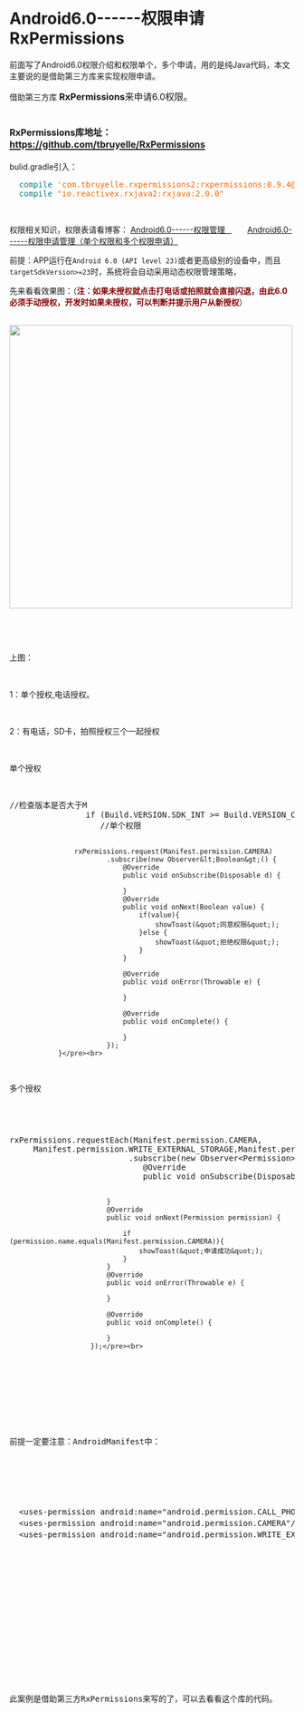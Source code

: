 # Android6.0------权限申请RxPermissions 

<div id="cnblogs_post_body"><p>前面写了Android6.0权限介绍和权限单个，多个申请，用的是纯Java代码，本文主要说的是借助第三方库来实现权限申请。</p>
<p>借助第三方库<span style="font-size: 16px"><strong> <span class="path-divider">RxPermissions</span></strong><span class="path-divider">来申请6.0权限。</span></span></p>
<h1 class="public "><span class="path-divider"><strong><span style="font-size: 16px"><strong> <span class="path-divider">RxPermissions库地址：</span></strong></span></strong><a href="https://github.com/tbruyelle/RxPermissions" target="_blank"><span style="font-size: 16px"><span class="path-divider">https://github.com/tbruyelle/RxPermissions</span></span> </a></span></h1>
<p>bulid.gradle引入：</p>
<div class="cnblogs_code">
<pre><span style="color: #008080">  compile</span> <span style="color: #ff6600">'com.tbruyelle.rxpermissions2:rxpermissions:0.9.4@aar'</span><span style="color: #000000"><span style="color: #008080">
  compile</span> </span><span style="color: #ff6600">"io.reactivex.rxjava2:rxjava:2.0.0"</span></pre>
</div>
<p>&nbsp;</p>
<p><span style="font-size: 14px">权限相关知识，权限表请看博客： <a href="http://www.cnblogs.com/zhangqie/p/7562736.html" target="_blank"> <span class="postTitle2">Android6.0------权限管理&nbsp; &nbsp;</span></a><span class="postTitle2"> &nbsp; &nbsp; &nbsp; <a href="http://www.cnblogs.com/zhangqie/p/7562959.html" target="_blank"><span class="postTitle2">Android6.0------权限申请管理（单个权限和多个权限申请）</span></a></span></span></p>
<p><span style="font-size: 14px"><span class="postTitle2">前提：APP运行在<code>Android 6.0 (API level 23)</code>或者更高级别的设备中，而且<code>targetSdkVersion&gt;=23</code>时，系统将会自动采用动态权限管理策略，</span></span></p>
<p><span style="font-size: 14px"><span class="postTitle2">先来看看效果图：（<strong><span style="color: #800000">注：如果未授权就点击打电话或拍照就会直接闪退，由此6.0必须手动授权，开发时如果未授权，可以判断并提示用户从新授权</span></strong>）</span></span></p>
<p><span style="font-size: 14px"><span class="postTitle2">&nbsp;&nbsp;&nbsp;&nbsp;&nbsp;&nbsp;&nbsp;&nbsp; <img src="http://images2017.cnblogs.com/blog/1041439/201709/1041439-20170922114844400-185031241.gif" alt="" width="500"></span></span></p>
<p>&nbsp;</p>
<p>&nbsp;</p>
<p><span style="font-size: 14px"><span class="postTitle2">上图：</span></span></p>
<p>&nbsp;</p>
<p><span style="font-size: 14px"><span class="postTitle2">1：单个授权,电话授权。</span></span></p>
<p>&nbsp;</p>
<p><span style="font-size: 14px"><span class="postTitle2">2：有电话，SD卡，拍照授权三个一起授权</span></span></p>
<p>&nbsp;</p>
<p><span style="font-size: 14px">单个授权</span></p>
<p><span style="font-size: 14px">&nbsp;</span></p>
<pre name="code" class="java">//检查版本是否大于M
                if (Build.VERSION.SDK_INT &gt;= Build.VERSION_CODES.M) {
                   //单个权限

                    rxPermissions.request(Manifest.permission.CAMERA)
                            .subscribe(new Observer&lt;Boolean&gt;() {
                                @Override
                                public void onSubscribe(Disposable d) {

                                }
                                @Override
                                public void onNext(Boolean value) {
                                    if(value){
                                        showToast(&quot;同意权限&quot;);
                                    }else {
                                        showToast(&quot;拒绝权限&quot;);
                                    }
                                }

                                @Override
                                public void onError(Throwable e) {

                                }

                                @Override
                                public void onComplete() {

                                }
                            });
                }</pre><br>
<span style="font-size:14px">多个授权</span>
<p></p>
<pre name="code" class="java">rxPermissions.requestEach(Manifest.permission.CAMERA,
     Manifest.permission.WRITE_EXTERNAL_STORAGE,Manifest.permission.CALL_PHONE)
                         .subscribe(new Observer&lt;Permission&gt;() {
                            @Override
                            public void onSubscribe(Disposable d) {

                            }
                            @Override
                            public void onNext(Permission permission) {

                                if (permission.name.equals(Manifest.permission.CAMERA)){
                                    showToast(&quot;申请成功&quot;);
                                }
                            }
                            @Override
                            public void onError(Throwable e) {

                            }

                            @Override
                            public void onComplete() {

                            }
                        });</pre><br>
<p></p>

<p>&nbsp;</p>
<p><span style="font-size: 14px"><span class="postTitle2">前提一定要注意：AndroidManifest中：</span></span></p>
<p>&nbsp;</p>
<pre name="code" class="html">  &lt;uses-permission android:name=&quot;android.permission.CALL_PHONE&quot;/&gt;  //电话
  &lt;uses-permission android:name=&quot;android.permission.CAMERA&quot;/&gt;    //拍照
  &lt;uses-permission android:name=&quot;android.permission.WRITE_EXTERNAL_STORAGE&quot;/&gt;     //sd卡</pre><br>
<p></p>
<p>&nbsp;</p>
<p>&nbsp;</p>
<p>&nbsp;</p>
<p>此案例是借助第三方RxPermissions来写的了，可以去看看这个库的代码。</p>
